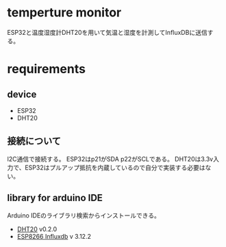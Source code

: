 # temperture monitor

ESP32と温度湿度計DHT20を用いて気温と湿度を計測してInfluxDBに送信する。

# requirements
## device
- ESP32
- DHT20

## 接続について
I2C通信で接続する。
ESP32はp21がSDA p22がSCLである。
DHT20は3.3v入力で、ESP32はプルアップ抵抗を内蔵しているので自分で実装する必要はない。

## library for arduino IDE
Arduino IDEのライブラリ検索からインストールできる。

- [DHT20](https://github.com/RobTillaart/DHT20) v0.2.0
- [ESP8266 Influxdb](https://github.com/tobiasschuerg/InfluxDB-Client-for-Arduino) v 3.12.2
